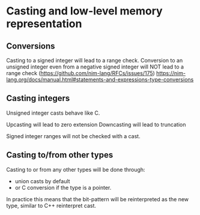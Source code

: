 # Casting and low-level memory representation

## Conversions

Casting to a signed integer will lead to a range check.
Conversion to an unsigned integer even from a negative signed integer will NOT lead to a range check (https://github.com/nim-lang/RFCs/issues/175)
https://nim-lang.org/docs/manual.html#statements-and-expressions-type-conversions

## Casting integers

Unsigned integer casts behave like C.

Upcasting will lead to zero extension
Downcasting will lead to truncation

Signed integer ranges will not be checked with a cast.

## Casting to/from other types

Casting to or from any other types will be done through:

- union casts by default
- or C conversion if the type is a pointer.

In practice this means that the bit-pattern will be reinterpreted as the new type, similar to C++ reinterpret cast.
